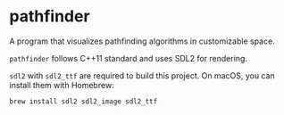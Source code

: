 # pathfinder

A program that visualizes pathfinding algorithms in customizable space.

`pathfinder` follows C++11 standard and uses SDL2 for rendering.

`sdl2` with `sdl2_ttf` are required to build this project. On macOS, you can install them with Homebrew:

```bash
brew install sdl2 sdl2_image sdl2_ttf
```
